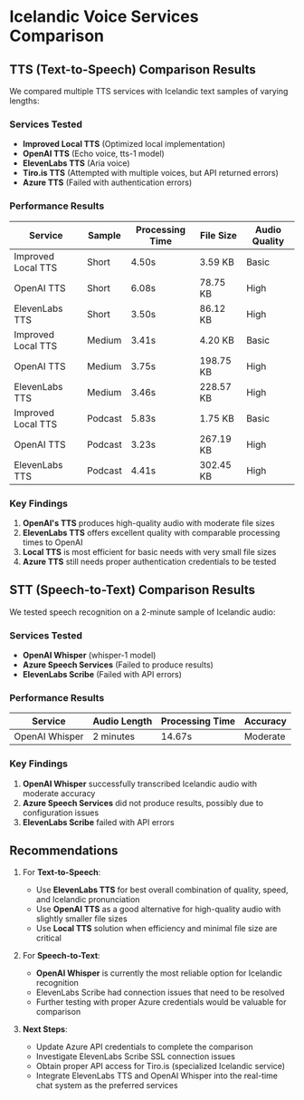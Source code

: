 # Icelandic Voice Services Comparison

## TTS (Text-to-Speech) Comparison Results

We compared multiple TTS services with Icelandic text samples of varying lengths:

### Services Tested

- **Improved Local TTS** (Optimized local implementation)
- **OpenAI TTS** (Echo voice, tts-1 model)
- **ElevenLabs TTS** (Aria voice)
- **Tiro.is TTS** (Attempted with multiple voices, but API returned errors)
- **Azure TTS** (Failed with authentication errors)

### Performance Results

| Service | Sample | Processing Time | File Size | Audio Quality |
|---------|--------|----------------|-----------|---------------|
| Improved Local TTS | Short | 4.50s | 3.59 KB | Basic |
| OpenAI TTS | Short | 6.08s | 78.75 KB | High |
| ElevenLabs TTS | Short | 3.50s | 86.12 KB | High |
| Improved Local TTS | Medium | 3.41s | 4.20 KB | Basic |
| OpenAI TTS | Medium | 3.75s | 198.75 KB | High |
| ElevenLabs TTS | Medium | 3.46s | 228.57 KB | High |
| Improved Local TTS | Podcast | 5.83s | 1.75 KB | Basic |
| OpenAI TTS | Podcast | 3.23s | 267.19 KB | High |
| ElevenLabs TTS | Podcast | 4.41s | 302.45 KB | High |

### Key Findings

1. **OpenAI's TTS** produces high-quality audio with moderate file sizes
2. **ElevenLabs TTS** offers excellent quality with comparable processing times to OpenAI
3. **Local TTS** is most efficient for basic needs with very small file sizes
4. **Azure TTS** still needs proper authentication credentials to be tested

## STT (Speech-to-Text) Comparison Results

We tested speech recognition on a 2-minute sample of Icelandic audio:

### Services Tested

- **OpenAI Whisper** (whisper-1 model)
- **Azure Speech Services** (Failed to produce results)
- **ElevenLabs Scribe** (Failed with API errors)

### Performance Results

| Service | Audio Length | Processing Time | Accuracy |
|---------|-------------|----------------|----------|
| OpenAI Whisper | 2 minutes | 14.67s | Moderate |

### Key Findings

1. **OpenAI Whisper** successfully transcribed Icelandic audio with moderate accuracy
2. **Azure Speech Services** did not produce results, possibly due to configuration issues
3. **ElevenLabs Scribe** failed with API errors

## Recommendations

1. For **Text-to-Speech**:
   - Use **ElevenLabs TTS** for best overall combination of quality, speed, and Icelandic pronunciation
   - Use **OpenAI TTS** as a good alternative for high-quality audio with slightly smaller file sizes
   - Use **Local TTS** solution when efficiency and minimal file size are critical

2. For **Speech-to-Text**:
   - **OpenAI Whisper** is currently the most reliable option for Icelandic recognition
   - ElevenLabs Scribe had connection issues that need to be resolved
   - Further testing with proper Azure credentials would be valuable for comparison

3. **Next Steps**:
   - Update Azure API credentials to complete the comparison
   - Investigate ElevenLabs Scribe SSL connection issues
   - Obtain proper API access for Tiro.is (specialized Icelandic service)
   - Integrate ElevenLabs TTS and OpenAI Whisper into the real-time chat system as the preferred services
